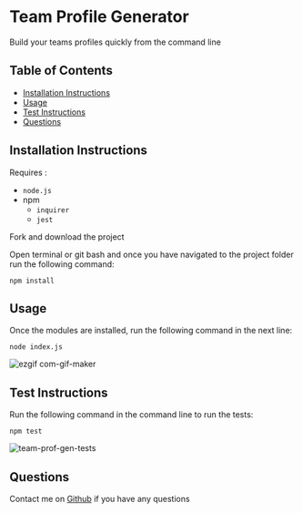 # Team Profile Generator
Build your teams profiles quickly from the command line
   
  
## Table of Contents
- [Installation Instructions](#installation-instructions)
- [Usage](#usage)
- [Test Instructions](#test-instructions)
- [Questions](#questions)


## Installation Instructions
Requires : 
- `node.js`
- npm 
   - `inquirer`
   - `jest`
   
Fork and download the project

Open terminal or git bash and once you have navigated to the project folder run the following command:

```
npm install
```

 
## Usage 
Once the modules are installed, run the following command in the next line:
```
node index.js
```  
![ezgif com-gif-maker](https://user-images.githubusercontent.com/85494162/139574461-f09c0e9a-90ab-46ea-8369-50403176045c.gif)


## Test Instructions
Run the following command in the command line to run the tests:

```
npm test
```

![team-prof-gen-tests](https://user-images.githubusercontent.com/85494162/139574366-c6691886-23b5-45f3-aec7-25cafcb1639c.png)


## Questions
Contact me on [Github](https://github.com/gitme-waffles) if you have any questions 
 
